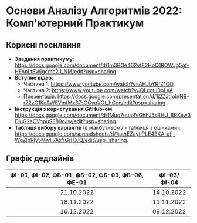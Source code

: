 # Основи Аналізу Алгоритмів 2022: Комп'ютерний Практикум

## Корисні посилання

- **Завдання практикуму**: https://docs.google.com/document/d/1m3BGe462vfF2HoQ1ROWJg5gf-HFAnLtEWjgdmc2J_NM/edit?usp=sharing
- **Вступне відео**:
  - Частина 1: https://www.youtube.com/watch?v=AHJbYRfZ1OQ.
  - Частина 2: https://www.youtube.com/watch?v=QLcotJ0oLVA.
  - Презентація: https://docs.google.com/presentation/d/1j2ZJtroInNB-r72zG1KeAW8VmfMx37-GGyqVOt_hCeo/edit?usp=sharing.
- **Інструкція з користування GitHub-ом**: https://docs.google.com/document/d/1Muo7uuaRVGhhJ5sBHU_BRKew3DluG2aOVgpuS889cJw/edit?usp=sharing.
- **Таблиця вибору варіантів** (в майбутньому - таблиця з оцінками): https://docs.google.com/spreadsheets/d/1aahEZaytiPLE43XA-ufj-WqZlbRIy5MwF7AxYGrHXlQ/edit?usp=sharing.

## Графік дедлайнів

| ФІ-01, ФІ-02, ФБ-01, ФБ-02, ФБ-03, ФБ-06, ФЕ-01 | ФІ-03/ФІ-04 |
| :---------------------------------------------: | :---------: |
|                   21.10.2022                    | 14.10.2022  |
|                   18.11.2022                    | 11.11.2022  |
|                   16.12.2022                    | 09.12.2022  |
